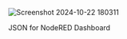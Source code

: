 ![Screenshot 2024-10-22 180311](https://github.com/user-attachments/assets/c25f49de-c532-4c51-af12-a779afde8042)

JSON for NodeRED Dashboard
